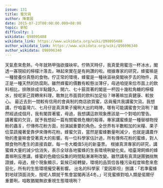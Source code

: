 ```yaml
---
issue: 131
title: 蜜欠貨
author: 陳憲國
date: 2015-07-23T00:00:00.000+08:00
topic: 新知
difficulty: 1
wikidata: Q98095488
wikidata_link: https://www.wikidata.org/wiki/Q98095488
author_wikidata_link: https://www.wikidata.org/wiki/Q98096340
author_wikidata: Q98096340
---
```

天氣愈來愈熱，今年就熱甲強欲擋袂牢。佇熱天時仔，我真愛用蜜泡一杯冰水，閣透一寡現絞的檸檬汁落去，啉起來實在是有夠讚的啦。根據專家的研究，蜂蜜嘛是一種營養份真懸的食物。佇正常的環境，蜂蜜是一種袂漚袂臭閣袂歹去的物件，真正是一種天然的防腐劑。雖然蜂蜜的價數有較懸淡薄仔，毋過咱提來佮市面上的飲料相比，排隊排成半點鐘久，開六、七十箍買著的閣是一杯囥十幾粒角糖的檸檬水，按呢家己買轉來料理，敢無比市面買的飲料加足俗？啉著嘛加真健康、較放心。
最近去到一間較有信用的會員制的商店欲買蜜，店員攏共我講蜜欠貨。我想講，佇咱臺灣六、七月仔是真濟果子攏咧大出的時陣，哪有可能講蜜會欠貨咧？雖然經過成個月，我有閣買著蜜，毋過，我想講這款現象應該是一个對咱的警告。
講著蜜的欠貨，就予我想起一篇有關蜜蜂危機的報導。專家講蜜蜂是一種替植物授粉的蟲豸，佇傳佈花粉方面，扮演誠重要的角色。全世界有半數較加的米糧、果子佮菜蔬攏著愛靠伊來傳佈花粉。蜂蜜欠貨，當然是蜜蜂數量咧減少，也就是講農作物的產量嘛會受著真大的影響。有一位科學家估計過，所有傳佈花粉的蜜蜂，對人類食物所產生的直接貢獻，每一冬大概值5兆的新臺票。
根據真濟專家的研究，講蜜蜂大量的減少佮消失，表示全球各地蜜蜂的生長環境咧變化矣。咱臺灣飼蜂的蜂農嘛咧反應講，蜂蜜的色緻佮採集的時間點漸漸咧改變。雖然講有真濟謎團猶揣無證據，毋過，規个現象顯示，氣候已經轉變，環境的品質佮各種污染程度嘛愈來愈惡化，所有的生態環境攏受著影響。
出名的科學家『愛因斯坦』捌講：「若準蜜蜂對地球頂面消失，按呢人類就干焦會當閣再活4冬。」可見蜜蜂對咱人類是偌爾仔重要咧，咱敢猶閣無欲重視生態環境咧？
